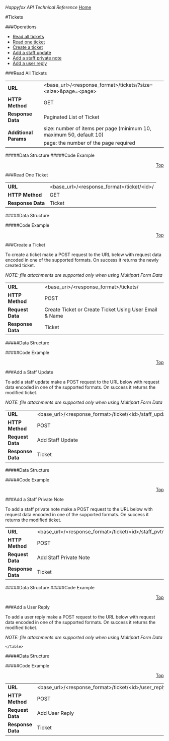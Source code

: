 *Happyfox API Technical Reference* [Home](../happyfox_main.md)


#Tickets



###Operations

* [Read all tickets](#read-all-tickets)
* [Read one ticket](#read-one-ticket)
* [Create a ticket](#create-a-ticket)
* [Add a staff update](#add-a-staff-update)
* [Add a staff private note](#add-a-staff-private-note)
* [Add a user reply](#add-a-user-reply)


###Read All Tickets

<table><tr>
			<td>
				<b>URL</b>
			</td>
			<td>
				&lt;base_url&gt;/&lt;response_format&gt;/tickets/?size=&lt;size&gt;&amp;page=&lt;page&gt;
			</td>
		</tr>
		<tr>
			<td>
				<b>HTTP Method</b>
			</td>
			<td>
				GET
			</td>
		</tr>
		<tr>
			<td>
				<b>Response Data</b>
			</td>
			<td>
				Paginated List of Ticket
			</td>
		</tr>
		<tr>
			<td rowspan="2">
				<b>Additional Params</b>
			</td>
			<td>
				size: number of items per page 	
				(minimum 10, maximum 50, default 10)
			</td>
		</tr>
		<tr>
			<td>
				page: the number of the page required
			</td>
		</tr>
</table>

#####Data Structure
#####Code Example
<p align="right"><a href="#operations">Top</a></p>

###Read One Ticket

<table><tr>
			<td>
				<b>URL</b>
			</td>
			<td>
				&lt;base_url&gt;/&lt;response_format&gt;/ticket/&lt;id&gt;/
			</td>
		</tr>
		<tr>
			<td>
				<b>HTTP Method</b>
			</td>
			<td>
				GET
			</td>
		</tr>
		<tr>
			<td>
				<b>Response Data</b>
			</td>
			<td>
				Ticket
			</td>
		</tr>
	
</table>	

#####Data Structure

#####Code Example

<p align="right"><a href="#operations">Top</a></p>

###Create a Ticket

To create a ticket make a POST request to the URL below with request data encoded in one of the supported formats. On success it returns the newly created ticket.

*NOTE: file attachments are supported only when using Multipart Form Data*

<table><tr>
			<td>
				<b>URL</b>
			</td>
			<td>
				&lt;base_uri&gt;/&lt;response_format&gt;/tickets/
			</td>
		</tr>
		<tr>
			<td>
				<b>HTTP Method</b>
			</td>
			<td>
				POST
			</td>
		</tr>
		<tr>
			<td>
				<b>Request Data</b>
			</td>
			<td>
				Create
				Ticket or Create
				Ticket Using User Email &amp; Name
			</td>
		</tr>
		<tr>
			<td>
				<b>Response Data</b>
			</td>
			<td>
				Ticket
			</td>
		</tr>
	</table>

	
#####Data Structure

#####Code Example

<p align="right"><a href="#operations">Top</a></p>

###Add a Staff Update

To add a staff update make a POST request to the URL below with request data encoded in one of the supported formats. On success it returns the modified ticket.

*NOTE: file attachments are supported only when using Multipart Form Data*

<table><tr>
			<td>
				<b>URL</b>
			</td>
			<td>
				&lt;base_url&gt;/&lt;response_format&gt;/ticket/&lt;id&gt;/staff_update/
			</td>
		</tr>
		<tr>
			<td>
				<b>HTTP Method</b>
			</td>
			<td>
				POST
			</td>
		</tr>
		<tr>
			<td>
				<b>Request Data</b>
			</td>
			<td>
				Add
				Staff Update
			</td>
		</tr>
		<tr>
			<td>
				<b>Response Data</b>
			</td>
			<td>
				Ticket
			</td>
		</tr>
	
</table>

#####Data Structure

#####Code Example

<p align="right"><a href="#operations">Top</a></p>
###Add a Staff Private Note

To add a staff private note make a POST request to the URL below with request data encoded in one of the supported formats. On success it returns the modified ticket.
<table>
<tr>
			<td>
				<b>URL</b>
			</td>
			<td>
				&lt;base_url&gt;/&lt;response_format&gt;/ticket/&lt;id&gt;/staff_pvtnote/
			</td>
		</tr>
		<tr>
			<td>
				<b>HTTP Method</b>
			</td>
			<td>
				POST
			</td>
		</tr>
		<tr>
			<td>
				<b>Request Data</b>
			</td>
			<td>
				Add
				Staff Private Note
			</td>
		</tr>
		<tr>
			<td>
				<b>Response Data</b>
			</td>
			<td>
				Ticket
			</td>
		</tr>
	
</table>
	
#####Data Structure
#####Code Example

<p align="right"><a href="#operations">Top</a></p>	
	
###Add a User Reply

To add a user reply make a POST request to the URL below with request data encoded in one of the supported formats. On success it returns the modified ticket.

*NOTE: file attachments are supported only when using Multipart Form Data*

<table><tr>
			<td>
				<b>URL</b>
			</td>
			<td>
				&lt;base_url&gt;/&lt;response_format&gt;/ticket/&lt;id&gt;/user_reply/
			</td>
		</tr>
		<tr>
			<td>
				<b>HTTP Method</b>
			</td>
			<td>
				POST
			</td>
		</tr>
		<tr>
			<td>
				<b>Request Data</b>
			</td>
			<td>
				Add
				User Reply
			</td>
		</tr>
		<tr>
			<td>
				<b>Response Data</b>
			</td>
			<td>
				Ticket
			</td>
		</tr>
	
	</table>
	
#####Data Structure

#####Code Example

<p align="right"><a href="#operations">Top</a></p>
